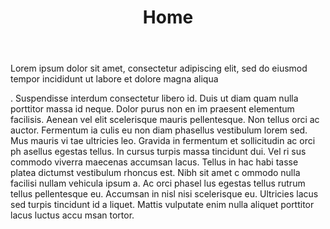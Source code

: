 ﻿---
title: Home
description: Welcome to my portfolio home page, where I can share all my projects, along with a bit of blogging within my path in the front-end web development career.
permalink: /
layout: splash
header:
    overlay_image: /assets/images/web_development.jpg
    overlay_filter: rgba(255, 0, 0, 0.5)
  
---

Lorem ipsum dolor sit amet, consectetur adipiscing elit,
 sed do eiusmod tempor incididunt ut labore et dolore magna aliqua

 . Suspendisse interdum consectetur libero id. Duis ut 
 diam quam nulla porttitor massa id neque. Dolor purus non en
 im praesent elementum facilisis. Aenean vel elit scelerisque
  mauris pellentesque. Non tellus orci ac auctor. Fermentum ia
  culis eu non diam phasellus vestibulum lorem sed. Mus mauris vi
  tae ultricies leo. Gravida in fermentum et sollicitudin ac orci ph
  asellus egestas tellus. In cursus turpis massa tincidunt dui. Vel ri
  sus commodo viverra maecenas accumsan lacus. Tellus in hac habi
  tasse platea dictumst vestibulum rhoncus est. Nibh sit amet c
  ommodo nulla facilisi nullam vehicula ipsum a. Ac orci phasel
  lus egestas tellus rutrum tellus pellentesque eu. Accumsan in
   nisl nisi scelerisque eu. Ultricies lacus sed turpis tincidunt id a
   liquet. Mattis vulputate enim nulla aliquet porttitor lacus luctus accu
   msan tortor.